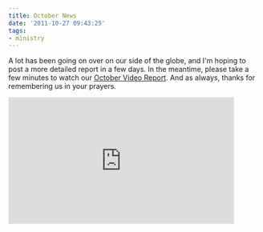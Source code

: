 ```yaml
---
title: October News
date: '2011-10-27 09:43:25'
tags:
- ministry
---
```


A lot has been going on over on our side of the globe, and I'm hoping to post a more detailed report in a few days. In the meantime, please take a few minutes to watch our <a href="http://vimeo.com/31033747" title="October Video Report">October Video Report</a>. And as always, thanks for remembering us in your prayers.

<iframe src="http://player.vimeo.com/video/31033747?title=0&amp;byline=0&amp;portrait=0" width="450" height="253" frameborder="0" webkitAllowFullScreen allowFullScreen></iframe>
